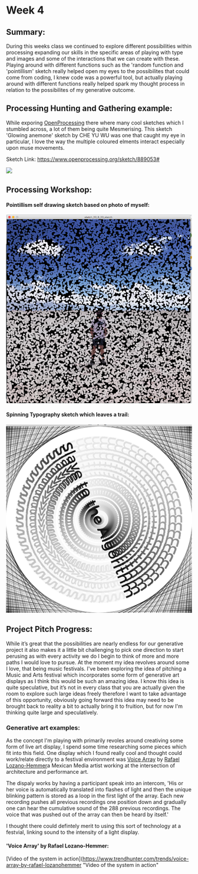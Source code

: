# Week 4 

## Summary:
During this weeks class we continued to explore different possibilities within processing expanding our skills in the specific areas of playing with type and images and some of the interactions that we can create with these. Playing around with different functions such as the 'random function and 'pointillism' sketch really helped open my eyes to the possibilites that could come from coding, I knew code was a powerful tool, but actually playing around with different functions really helped spark my thought process in relation to the possibilites of my generative outcome. 

## Processing Hunting and Gathering example:
While exporing [OpenProcessing](https://www.openprocessing.org/ "OpenProcessing") there where many cool sketches which I stumbled across, a lot of them being quite Mesmerising. This sketch 'Glowing anemone' sketch by CHE YU WU was one that caught my eye in particular, I love the way the multiple coloured elments interact especially upon muse movements. 


Sketch Link: https://www.openprocessing.org/sketch/889053#

![](Glowing.gif)


## Processing Workshop:

#### Pointillism self drawing sketch based on photo of myself:
![](Week4_2.png)

#### Spinning Typography sketch which leaves a trail:
![](Week4_1.png)


## Project Pitch Progress:

While it’s great that the possibilities are nearly endless for our generative project it also makes it a little bit challenging to pick one direction to start perusing as with every activity we do I begin to think of more and more paths I would love to pursue. At the moment my idea revolves around some I love, that being music festivals. I've been exploring the idea of pitching a Music and Arts festival which incorporates some form of generative art displays as I think this would be such an amazing idea. I know this idea is quite speculative, but it’s not in every class that you are actually given the room to explore such large ideas freely therefore I want to take advantage of this opportunity, obviously going forward this idea may need to be brought back to reality a bit to actually bring it to fruition, but for now I'm thinking quite large and speculatively.

### Generative art examples:
As the concept I'm playing with primarily revoles around creativing some form of live art display, I spend some time researching some pieces which fit into this field. One display which I found really cool and thought could work/relate directly to a festival environment was [Voice Array](https://www.lozano-hemmer.com/voice_array.php "Voice Array") by [Rafael Lozano-Hemmer](https://www.lozano-hemmer.com/bio.php "Rafael Lozano-Hemmer")a Mexican Media artist working at the intersection of architecture and performance art.

The dispaly works by having a participant speak into an intercom, 'His or her voice is automatically translated into flashes of light and then the unique blinking pattern is stored as a loop in the first light of the array. Each new recording pushes all previous recordings one position down and gradually one can hear the cumulative sound of the 288 previous recordings. The voice that was pushed out of the array can then be heard by itself.'

I thought there could defintely merit to using this sort of technology at a festvial, linking sound to the intensity of a light display. 

#### 'Voice Array' by Rafael Lozano-Hemmer:
[Video of the system in action](https://www.trendhunter.com/trends/voice-array-by-rafael-lozanohemmer "Video of the system in action"


